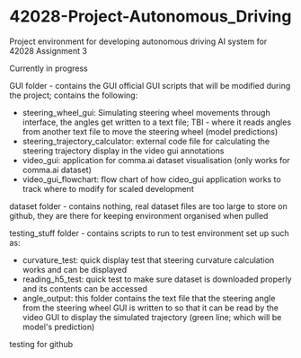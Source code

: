# 42028-Project-Autonomous_Driving
 Project environment for developing autonomous driving AI system for 42028 Assignment 3

Currently in progress

GUI folder - contains the GUI official GUI scripts that will be modified during the project; contains the following:
- steering_wheel_gui: Simulating steering wheel movements through interface, the angles get written to a text file; TBI - where it reads angles from another text file to move the steering wheel (model predictions)
- steering_trajectory_calculator: external code file for calculating the steering trajectory display in the video gui annotations
- video_gui: application for comma.ai dataset visualisation (only works for comma.ai dataset)
- video_gui_flowchart: flow chart of how cideo_gui application works to track where to modify for scaled development

dataset folder - contains nothing, real dataset files are too large to store on github, they are there for keeping environment organised when pulled

testing_stuff folder - contains scripts to run to test environment set up such as:
- curvature_test: quick display test that steering curvature calculation works and can be displayed
- reading_h5_test: quick test to make sure dataset is downloaded properly and its contents can be accessed
- angle_output: this folder contains the text file that the steering angle from the steering wheel GUI is written to so that it can be read by the video GUI to display the simulated trajectory (green line; which will be model's prediction)

testing for github